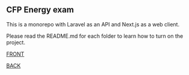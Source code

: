 ## CFP Energy exam

This is a monorepo with Laravel as an API and Next.js as a web client.

Please read the README.md for each folder to learn how to turn on the project.

[FRONT](/web/README.md)

[BACK](/api/README.md)
